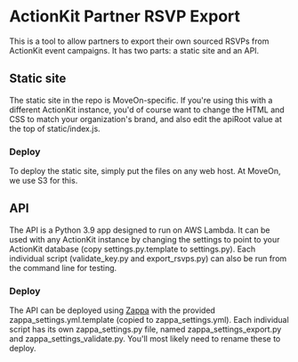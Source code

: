 # ActionKit Partner RSVP Export

This is a tool to allow partners to export their own sourced RSVPs from ActionKit event campaigns. It has two parts: a static site and an API.

## Static site

The static site in the repo is MoveOn-specific. If you're using this with a different ActionKit instance, you'd of course want to change the HTML and CSS to match your organization's brand, and also edit the apiRoot value at the top of static/index.js.

### Deploy

To deploy the static site, simply put the files on any web host. At MoveOn, we use S3 for this.

## API

The API is a Python 3.9 app designed to run on AWS Lambda. It can be used with any ActionKit instance by changing the settings to point to your ActionKit database (copy settings.py.template to settings.py). Each individual script (validate_key.py and export_rsvps.py) can also be run from the command line for testing.

### Deploy

The API can be deployed using [Zappa](https://github.com/Miserlou/Zappa) with the provided zappa_settings.yml.template (copied to zappa_settings.yml).
Each individual script has its own zappa_settings.py file, named zappa_settings_export.py and zappa_settings_validate.py.  You'll most likely need to rename these to deploy.
